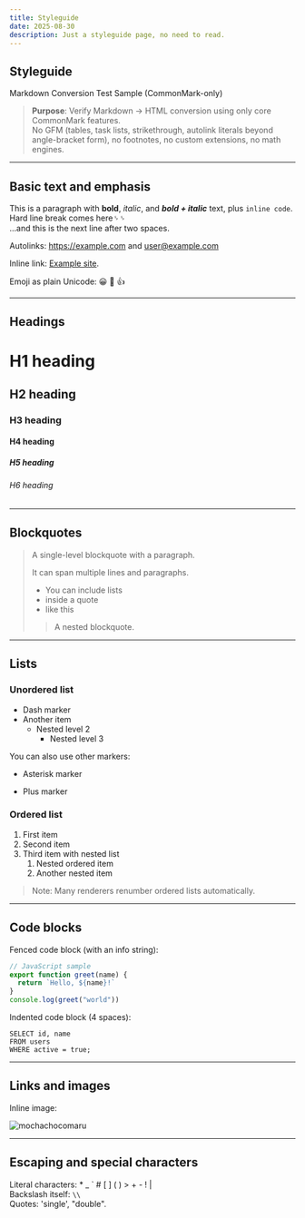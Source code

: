 ```yaml
---
title: Styleguide
date: 2025-08-30
description: Just a styleguide page, no need to read.
---
```


## Styleguide

Markdown Conversion Test Sample (CommonMark-only)

> **Purpose**: Verify Markdown → HTML conversion using only core CommonMark features.  
> No GFM (tables, task lists, strikethrough, autolink literals beyond angle-bracket form), no footnotes, no custom extensions, no math engines.

---

## Basic text and emphasis

This is a paragraph with **bold**, _italic_, and **_bold + italic_** text, plus `inline code`.
Hard line break comes here␠␠  
…and this is the next line after two spaces.

Autolinks: <https://example.com> and <user@example.com>

Inline link: [Example site](https://example.com "title attribute example").

Emoji as plain Unicode: 😀 🎉 👍

---

## Headings

# H1 heading

## H2 heading

### H3 heading

#### H4 heading

##### H5 heading

###### H6 heading

---

## Blockquotes

> A single-level blockquote with a paragraph.
>
> It can span multiple lines and paragraphs.
>
> - You can include lists
> - inside a quote
> - like this
>
> > A nested blockquote.

---

## Lists

### Unordered list

- Dash marker
- Another item
  - Nested level 2
    - Nested level 3

You can also use other markers:

- Asterisk marker

* Plus marker

### Ordered list

1. First item
2. Second item
3. Third item with nested list
   1. Nested ordered item
   2. Another nested item

> Note: Many renderers renumber ordered lists automatically.

---

## Code blocks

Fenced code block (with an info string):

```js
// JavaScript sample
export function greet(name) {
  return `Hello, ${name}!`
}
console.log(greet("world"))
```

Indented code block (4 spaces):

    SELECT id, name
    FROM users
    WHERE active = true;

---

## Links and images

Inline image:

![mochachocomaru](../images/mochachocomaru.jpg)

---

## Escaping and special characters

Literal characters: \* \_ \` \# \[ \] \( \) \> \+ \- \! \|  
Backslash itself: `\\`  
Quotes: 'single', "double".
